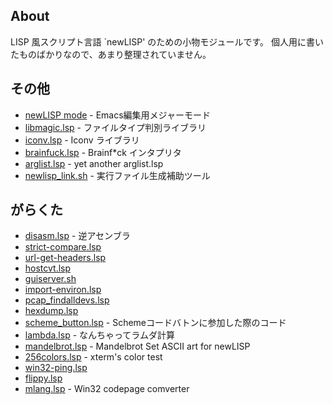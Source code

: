 ## About

LISP 風スクリプト言語 `newLISP' のための小物モジュールです。
個人用に書いたものばかりなので、あまり整理されていません。


## その他

- [newLISP mode](http://github.com/kosh04/newlisp-files) - Emacs編集用メジャーモード
- [libmagic.lsp](https://gist.github.com/272876) - ファイルタイプ判別ライブラリ
- [iconv.lsp](https://gist.github.com/242697) - Iconv ライブラリ
- [brainfuck.lsp](https://gist.github.com/242690) - Brainf*ck インタプリタ
- [arglist.lsp](https://gist.github.com/749558) - yet another arglist.lsp
- [newlisp_link.sh](https://gist.github.com/672880) - 実行ファイル生成補助ツール

## がらくた

- [disasm.lsp](http://paste.lisp.org/display/119315) - 逆アセンブラ
- [strict-compare.lsp](https://gist.github.com/803647)
- [url-get-headers.lsp](https://gist.github.com/769000)
- [hostcvt.lsp](https://gist.github.com/736787)
- [guiserver.sh](https://gist.github.com/706277)
- [import-environ.lsp](https://gist.github.com/638543)
- [pcap_findalldevs.lsp](https://gist.github.com/604837)
- [hexdump.lsp](https://gist.github.com/419119)
- [scheme_button.lsp](https://gist.github.com/289871) - Schemeコードバトンに参加した際のコード
- [lambda.lsp](https://gist.github.com/262332) - なんちゃってラムダ計算
- [mandelbrot.lsp](https://gist.github.com/260340) - Mandelbrot Set ASCII art for newLISP
- [256colors.lsp](https://gist.github.com/255040) - xterm's color test
- [win32-ping.lsp](https://gist.github.com/kosh04/5169029)
- [flippy.lsp](https://gist.github.com/kosh04/4703326)
- [mlang.lsp](https://gist.github.com/kosh04/2410965) - Win32 codepage comverter
